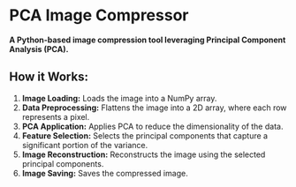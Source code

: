 # PCA Image Compressor

**A Python-based image compression tool leveraging Principal Component Analysis (PCA).**

## How it Works:

1. **Image Loading:** Loads the image into a NumPy array.
2. **Data Preprocessing:** Flattens the image into a 2D array, where each row represents a pixel.
3. **PCA Application:** Applies PCA to reduce the dimensionality of the data.
4. **Feature Selection:** Selects the principal components that capture a significant portion of the variance.
5. **Image Reconstruction:** Reconstructs the image using the selected principal components.
6. **Image Saving:** Saves the compressed image.

